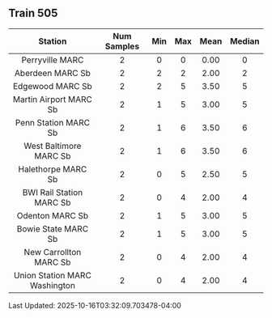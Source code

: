 ## Train 505

| Station | Num Samples | Min | Max | Mean | Median |
| :-----: | :---------: | :-: | :-: | :--: | :----: |
| Perryville MARC | 2 | 0 | 0 | 0.00 | 0 |
| Aberdeen MARC Sb | 2 | 2 | 2 | 2.00 | 2 |
| Edgewood MARC Sb | 2 | 2 | 5 | 3.50 | 5 |
| Martin Airport MARC Sb | 2 | 1 | 5 | 3.00 | 5 |
| Penn Station MARC Sb | 2 | 1 | 6 | 3.50 | 6 |
| West Baltimore MARC Sb | 2 | 1 | 6 | 3.50 | 6 |
| Halethorpe MARC Sb | 2 | 0 | 5 | 2.50 | 5 |
| BWI Rail Station MARC Sb | 2 | 0 | 4 | 2.00 | 4 |
| Odenton MARC Sb | 2 | 1 | 5 | 3.00 | 5 |
| Bowie State MARC Sb | 2 | 1 | 5 | 3.00 | 5 |
| New Carrollton MARC Sb | 2 | 0 | 4 | 2.00 | 4 |
| Union Station MARC Washington | 2 | 0 | 4 | 2.00 | 4 |


Last Updated: 2025-10-16T03:32:09.703478-04:00